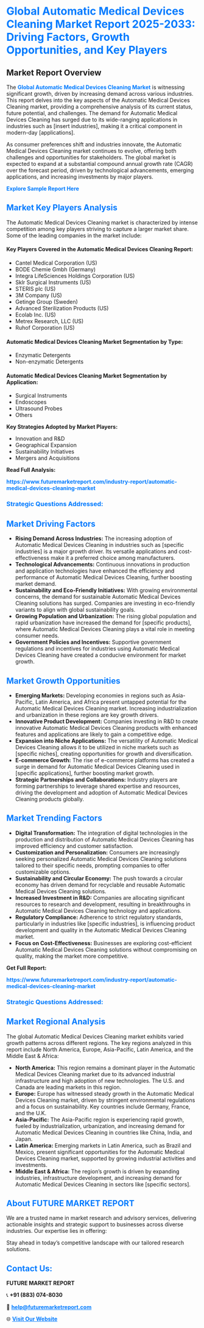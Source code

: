 <h1 style="color: #007BFF;">Global Automatic Medical Devices Cleaning Market Report 2025-2033: Driving Factors, Growth Opportunities, and Key Players</h1>

<section id="overview">
<h2>Market Report Overview</h2>
<p>The <a href="https://www.futuremarketreport.com/industry-report/automatic-medical-devices-cleaning-market" style="color: #007BFF; text-decoration: none;"><strong>Global Automatic Medical Devices Cleaning Market</strong></a> is witnessing significant growth, driven by increasing demand across various industries. This report delves into the key aspects of the Automatic Medical Devices Cleaning market, providing a comprehensive analysis of its current status, future potential, and challenges. The demand for Automatic Medical Devices Cleaning has surged due to its wide-ranging applications in industries such as [insert industries], making it a critical component in modern-day [applications].</p>
<p>As consumer preferences shift and industries innovate, the Automatic Medical Devices Cleaning market continues to evolve, offering both challenges and opportunities for stakeholders. The global market is expected to expand at a substantial compound annual growth rate (CAGR) over the forecast period, driven by technological advancements, emerging applications, and increasing investments by major players.</p>
</section>

<section id="overview">
<p><a href="https://www.futuremarketreport.com/request-sample/reportId=54472" style="color: #007BFF; text-decoration: none;"><strong>Explore Sample Report Here</strong></a></p>
</section>

<section id="key-players">
<h2 style="color: #007BFF;">Market Key Players Analysis</h2>
<p>The Automatic Medical Devices Cleaning market is characterized by intense competition among key players striving to capture a larger market share. Some of the leading companies in the market include:</p>
<h4>Key Players Covered in the Automatic Medical Devices Cleaning Report:</h4>
<ul><li>Cantel Medical Corporation (US)</li><li>BODE Chemie Gmbh (Germany)</li><li>Integra LifeSciences Holdings Corporation (US)</li><li>Sklr Surgical Instruments (US)</li><li>STERIS plc (US)</li><li>3M Company (US)</li><li>Getinge Group (Sweden)</li><li>Advanced Sterilization Products (US)</li><li>Ecolab Inc. (US)</li><li>Metrex Research, LLC (US)</li><li>Ruhof Corporation (US)</li></ul>
<h4>Automatic Medical Devices Cleaning Market Segmentation by Type:</h4>
<ul><li>Enzymatic Detergents</li><li>Non-enzymatic Detergents</li></ul>

<h4>Automatic Medical Devices Cleaning Market Segmentation by Application:</h4>
<ul><li>Surgical Instruments</li><li>Endoscopes</li><li>Ultrasound Probes</li><li>Others</li></ul>
<p><strong>Key Strategies Adopted by Market Players:</strong></p>
<ul>
<li>Innovation and R&D</li>
<li>Geographical Expansion</li>
<li>Sustainability Initiatives</li>
<li>Mergers and Acquisitions</li>
</ul>
</section>

<section>
<p><strong>Read Full Analysis: </strong></p><a href="https://www.futuremarketreport.com/industry-report/automatic-medical-devices-cleaning-market" style="color: #007BFF; text-decoration: none;"><strong>https://www.futuremarketreport.com/industry-report/automatic-medical-devices-cleaning-market</strong></a>
<h3 style="color: #007BFF;">Strategic Questions Addressed:</h3>
</section>

<section id="driving-factors">
<h2 style="color: #007BFF;">Market Driving Factors</h2>
<ul>
<li><strong>Rising Demand Across Industries:</strong> The increasing adoption of Automatic Medical Devices Cleaning in industries such as [specific industries] is a major growth driver. Its versatile applications and cost-effectiveness make it a preferred choice among manufacturers.</li>
<li><strong>Technological Advancements:</strong> Continuous innovations in production and application technologies have enhanced the efficiency and performance of Automatic Medical Devices Cleaning, further boosting market demand.</li>
<li><strong>Sustainability and Eco-Friendly Initiatives:</strong> With growing environmental concerns, the demand for sustainable Automatic Medical Devices Cleaning solutions has surged. Companies are investing in eco-friendly variants to align with global sustainability goals.</li>
<li><strong>Growing Population and Urbanization:</strong> The rising global population and rapid urbanization have increased the demand for [specific products], where Automatic Medical Devices Cleaning plays a vital role in meeting consumer needs.</li>
<li><strong>Government Policies and Incentives:</strong> Supportive government regulations and incentives for industries using Automatic Medical Devices Cleaning have created a conducive environment for market growth.</li>
</ul>
</section>

<section id="growth-opportunities">
<h2 style="color: #007BFF;">Market Growth Opportunities</h2>
<ul>
<li><strong>Emerging Markets:</strong> Developing economies in regions such as Asia-Pacific, Latin America, and Africa present untapped potential for the Automatic Medical Devices Cleaning market. Increasing industrialization and urbanization in these regions are key growth drivers.</li>
<li><strong>Innovative Product Development:</strong> Companies investing in R&D to create innovative Automatic Medical Devices Cleaning products with enhanced features and applications are likely to gain a competitive edge.</li>
<li><strong>Expansion into Niche Applications:</strong> The versatility of Automatic Medical Devices Cleaning allows it to be utilized in niche markets such as [specific niches], creating opportunities for growth and diversification.</li>
<li><strong>E-commerce Growth:</strong> The rise of e-commerce platforms has created a surge in demand for Automatic Medical Devices Cleaning used in [specific applications], further boosting market growth.</li>
<li><strong>Strategic Partnerships and Collaborations:</strong> Industry players are forming partnerships to leverage shared expertise and resources, driving the development and adoption of Automatic Medical Devices Cleaning products globally.</li>
</ul>
</section>

<section id="trending-factors">
<h2 style="color: #007BFF;">Market Trending Factors</h2>
<ul>
<li><strong>Digital Transformation:</strong> The integration of digital technologies in the production and distribution of Automatic Medical Devices Cleaning has improved efficiency and customer satisfaction.</li>
<li><strong>Customization and Personalization:</strong> Consumers are increasingly seeking personalized Automatic Medical Devices Cleaning solutions tailored to their specific needs, prompting companies to offer customizable options.</li>
<li><strong>Sustainability and Circular Economy:</strong> The push towards a circular economy has driven demand for recyclable and reusable Automatic Medical Devices Cleaning solutions.</li>
<li><strong>Increased Investment in R&D:</strong> Companies are allocating significant resources to research and development, resulting in breakthroughs in Automatic Medical Devices Cleaning technology and applications.</li>
<li><strong>Regulatory Compliance:</strong> Adherence to strict regulatory standards, particularly in industries like [specific industries], is influencing product development and quality in the Automatic Medical Devices Cleaning market.</li>
<li><strong>Focus on Cost-Effectiveness:</strong> Businesses are exploring cost-efficient Automatic Medical Devices Cleaning solutions without compromising on quality, making the market more competitive.</li>
</ul>
</section>

<section>
<p><strong>Get Full Report: </strong></p><a href="https://www.futuremarketreport.com/industry-report/automatic-medical-devices-cleaning-market" style="color: #007BFF; text-decoration: none;"><strong>https://www.futuremarketreport.com/industry-report/automatic-medical-devices-cleaning-market</strong></a>
<h3 style="color: #007BFF;">Strategic Questions Addressed:</h3>
</section>


<section id="regional-analysis">
<h2 style="color: #007BFF;">Market Regional Analysis</h2>
<p>The global Automatic Medical Devices Cleaning market exhibits varied growth patterns across different regions. The key regions analyzed in this report include North America, Europe, Asia-Pacific, Latin America, and the Middle East & Africa:</p>
<ul>
<li><strong>North America:</strong> This region remains a dominant player in the Automatic Medical Devices Cleaning market due to its advanced industrial infrastructure and high adoption of new technologies. The U.S. and Canada are leading markets in this region.</li>
<li><strong>Europe:</strong> Europe has witnessed steady growth in the Automatic Medical Devices Cleaning market, driven by stringent environmental regulations and a focus on sustainability. Key countries include Germany, France, and the U.K.</li>
<li><strong>Asia-Pacific:</strong> The Asia-Pacific region is experiencing rapid growth, fueled by industrialization, urbanization, and increasing demand for Automatic Medical Devices Cleaning in countries like China, India, and Japan.</li>
<li><strong>Latin America:</strong> Emerging markets in Latin America, such as Brazil and Mexico, present significant opportunities for the Automatic Medical Devices Cleaning market, supported by growing industrial activities and investments.</li>
<li><strong>Middle East & Africa:</strong> The region’s growth is driven by expanding industries, infrastructure development, and increasing demand for Automatic Medical Devices Cleaning in sectors like [specific sectors].</li>
</ul>
</section>

<footer>
<h2 style="color: #007BFF;">About FUTURE MARKET REPORT</h2>
<p>We are a trusted name in market research and advisory services, delivering actionable insights and strategic support to businesses across diverse industries. Our expertise lies in offering:</p>

<p>Stay ahead in today’s competitive landscape with our tailored research solutions.</p>

<h2 style="color: #007BFF;">Contact Us:</h2>
<p><strong>FUTURE MARKET REPORT</strong></p>
<p>📞 <strong>+91 (883) 074-8030</strong></p>
<p>📧 <strong><a href="mailto:help@futuremarketreport.com" style="color: #007BFF;">help@futuremarketreport.com</a></strong></p>
<p>🌐 <strong><a href="https://www.futuremarketreport.com/" style="color: #007BFF;">Visit Our Website</a></strong></p>
</footer>